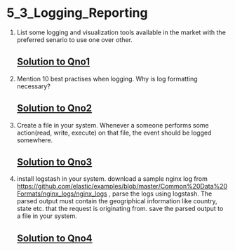 # 5_3_Logging_Reporting

1. List some logging and visualization tools available in the market with the preferred senario to use one over other.
   ## [Solution to Qno1]()

2. Mention 10 best practises when logging. Why is log formatting necessary?
   ## [Solution to Qno2]()

3. Create a file in your system. Whenever a someone performs some action(read, write, execute) on that file, the event should be logged somewhere. 
   ## [Solution to Qno3]()

4. install logstash in your system. download a sample nginx log from https://github.com/elastic/examples/blob/master/Common%20Data%20Formats/nginx_logs/nginx_logs , parse the logs using logstash. The parsed output must contain the geogriphical information like country, state etc. that the request is originating from. save the parsed output to a file in your system.
   ## [Solution to Qno4]()
